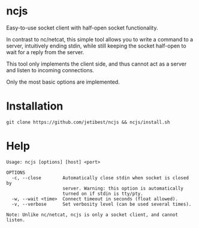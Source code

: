 # ncjs
Easy-to-use socket client with half-open socket functionality.

In contrast to nc/netcat, this simple tool allows you to write a command
to a server, intuitively ending stdin, while still keeping the socket
half-open to wait for a reply from the server.

This tool only implements the client side, and thus cannot act as a
server and listen to incoming connections.

Only the most basic options are implemented.

# Installation
```
git clone https://github.com/jetibest/ncjs && ncjs/install.sh
```

# Help
```
Usage: ncjs [options] [host] <port>

OPTIONS
  -c, --close        Automatically close stdin when socket is closed by
                     server. Warning: this option is automatically
                     turned on if stdin is tty/pty.
  -w, --wait <time>  Connect timeout in seconds (float allowed).
  -v, --verbose      Set verbosity level (can be used several times).

Note: Unlike nc/netcat, ncjs is only a socket client, and cannot listen.
```
